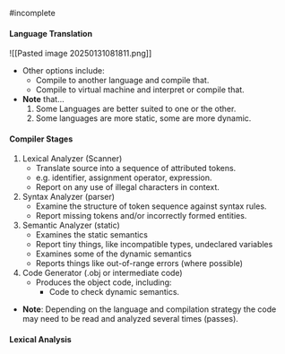 #incomplete
#### Language Translation
![[Pasted image 20250131081811.png]]
- Other options include:
	- Compile to another language and compile that.
	- Compile to virtual machine and interpret or compile that.
- **Note** that...
	1. Some Languages are better suited to one or the other.
	2. Some languages are more static, some are more dynamic.
#### Compiler Stages
1. Lexical Analyzer (Scanner)
	- Translate source into a sequence of attributed tokens.
	- e.g. identifier, assignment operator, expression.
	- Report on any use of illegal characters in context.
2. Syntax Analyzer (parser)
	- Examine the structure of token sequence against syntax rules.
	- Report missing tokens and/or incorrectly formed entities.
3. Semantic Analyzer (static)
	- Examines the static semantics
	- Report tiny things, like incompatible types, undeclared variables
	- Examines some of the dynamic semantics
	- Reports things like out-of-range errors (where possible)
4. Code Generator (.obj or intermediate code)
	- Produces the object code, including:
		- Code to check dynamic semantics.
- **Note**: Depending on the language and compilation strategy the code may need to be read and analyzed several times (passes).
#### Lexical Analysis

